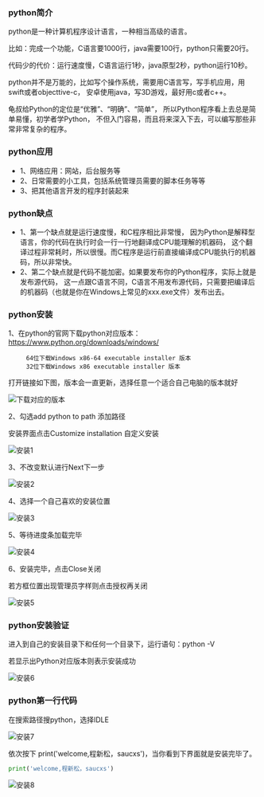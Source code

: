 ### python简介
python是一种计算机程序设计语言，一种相当高级的语言。

比如：完成一个功能，C语言要1000行，java需要100行，python只需要20行。

代码少的代价：运行速度慢，C语言运行1秒，java原型2秒，python运行10秒。

python并不是万能的，比如写个操作系统，需要用C语言写，写手机应用，用swift或者objecttive-c，
安卓使用java，写3D游戏，最好用c或者c++。

龟叔给Python的定位是“优雅”、“明确”、“简单”，
所以Python程序看上去总是简单易懂，初学者学Python，
不但入门容易，而且将来深入下去，可以编写那些非常非常复杂的程序。

### python应用
+ 1、网络应用：网站，后台服务等
+ 2、日常需要的小工具，包括系统管理员需要的脚本任务等等
+ 3、把其他语言开发的程序封装起来

### python缺点
+ 1、第一个缺点就是运行速度慢，和C程序相比非常慢，
因为Python是解释型语言，你的代码在执行时会一行一行地翻译成CPU能理解的机器码，
这个翻译过程非常耗时，所以很慢。而C程序是运行前直接编译成CPU能执行的机器码，所以非常快。
+ 2、第二个缺点就是代码不能加密。如果要发布你的Python程序，实际上就是发布源代码，
这一点跟C语言不同，C语言不用发布源代码，只需要把编译后的机器码（也就是你在Windows上常见的xxx.exe文件）发布出去。


### python安装
1、在python的官网下载python对应版本：https://www.python.org/downloads/windows/ 
```
     64位下载Windows x86-64 executable installer 版本
     32位下载Windows x86 executable installer 版本
```
打开链接如下图，版本会一直更新，选择任意一个适合自己电脑的版本就好

![下载对应的版本](https://github.com/saucxs/full_stack_knowledge_list/blob/master/image/python/下载对应的版本.png?raw=true)

2、勾选add python to path 添加路径

安装界面点击Customize installation 自定义安装

![安装1](https://github.com/saucxs/full_stack_knowledge_list/blob/master/image/python/安装1.png?raw=true)

3、不改变默认进行Next下一步

![安装2](https://github.com/saucxs/full_stack_knowledge_list/blob/master/image/python/安装2.png?raw=true)

4、选择一个自己喜欢的安装位置

![安装3](https://github.com/saucxs/full_stack_knowledge_list/blob/master/image/python/安装3.png?raw=true)

5、等待进度条加载完毕

![安装4](https://github.com/saucxs/full_stack_knowledge_list/blob/master/image/python/安装4.png?raw=true)

6、安装完毕，点击Close关闭

若方框位置出现管理员字样则点击授权再关闭
  
![安装5](https://github.com/saucxs/full_stack_knowledge_list/blob/master/image/python/安装5.png?raw=true)

### python安装验证
进入到自己的安装目录下和任何一个目录下，运行语句：python -V

若显示出Python对应版本则表示安装成功

![安装6](https://github.com/saucxs/full_stack_knowledge_list/blob/master/image/python/安装6.png?raw=true)

### python第一行代码
在搜索路径搜python，选择IDLE

![安装7](https://github.com/saucxs/full_stack_knowledge_list/blob/master/image/python/安装7.png?raw=true)

依次按下 print('welcome,程新松，saucxs')，当你看到下界面就是安装完毕了。
```python
print('welcome,程新松，saucxs')
```
![安装8](https://github.com/saucxs/full_stack_knowledge_list/blob/master/image/python/安装8.png?raw=true)
